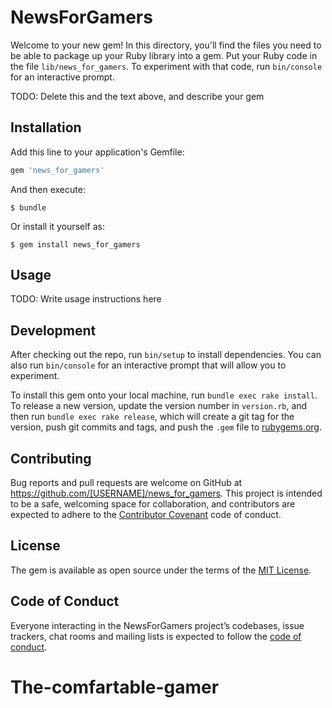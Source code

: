 # NewsForGamers

Welcome to your new gem! In this directory, you'll find the files you need to be able to package up your Ruby library into a gem. Put your Ruby code in the file `lib/news_for_gamers`. To experiment with that code, run `bin/console` for an interactive prompt.

TODO: Delete this and the text above, and describe your gem

## Installation

Add this line to your application's Gemfile:

```ruby
gem 'news_for_gamers'
```

And then execute:

    $ bundle

Or install it yourself as:

    $ gem install news_for_gamers

## Usage

TODO: Write usage instructions here

## Development

After checking out the repo, run `bin/setup` to install dependencies. You can also run `bin/console` for an interactive prompt that will allow you to experiment.

To install this gem onto your local machine, run `bundle exec rake install`. To release a new version, update the version number in `version.rb`, and then run `bundle exec rake release`, which will create a git tag for the version, push git commits and tags, and push the `.gem` file to [rubygems.org](https://rubygems.org).

## Contributing

Bug reports and pull requests are welcome on GitHub at https://github.com/[USERNAME]/news_for_gamers. This project is intended to be a safe, welcoming space for collaboration, and contributors are expected to adhere to the [Contributor Covenant](http://contributor-covenant.org) code of conduct.

## License

The gem is available as open source under the terms of the [MIT License](https://opensource.org/licenses/MIT).

## Code of Conduct

Everyone interacting in the NewsForGamers project’s codebases, issue trackers, chat rooms and mailing lists is expected to follow the [code of conduct](https://github.com/[USERNAME]/news_for_gamers/blob/master/CODE_OF_CONDUCT.md).
# The-comfartable-gamer
